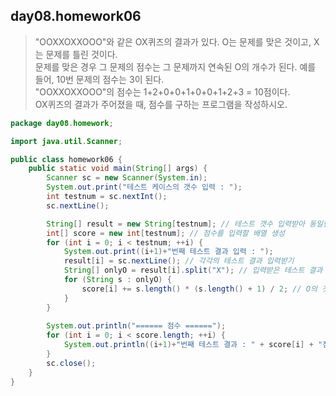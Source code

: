 ## day08.homework06
> "OOXXOXXOOO"와 같은 OX퀴즈의 결과가 있다. O는 문제를 맞은 것이고, X는 문제를 틀린 것이다.    
> 문제를 맞은 경우 그 문제의 점수는 그 문제까지 연속된 O의 개수가 된다. 예를 들어, 10번 문제의 점수는 3이 된다.   
> "OOXXOXXOOO"의 점수는 1+2+0+0+1+0+0+1+2+3 = 10점이다.   
> OX퀴즈의 결과가 주어졌을 때, 점수를 구하는 프로그램을 작성하시오.   
```java
package day08.homework;

import java.util.Scanner;

public class homework06 {
	public static void main(String[] args) {
		Scanner sc = new Scanner(System.in);
		System.out.print("테스트 케이스의 갯수 입력 : ");
		int testnum = sc.nextInt();
		sc.nextLine();

		String[] result = new String[testnum]; // 테스트 갯수 입력받아 동일한 수의 원소를 가지는 배열 생성
		int[] score = new int[testnum]; // 점수를 입력할 배열 생성
		for (int i = 0; i < testnum; ++i) {
			System.out.print((i+1)+"번째 테스트 결과 입력 : ");
			result[i] = sc.nextLine(); // 각각의 테스트 결과 입력받기
			String[] onlyO = result[i].split("X"); // 입력받은 테스트 결과 잘라서 새로운 배열에 넣기
			for (String s : onlyO) {
				score[i] += s.length() * (s.length() + 1) / 2; // O의 갯수에 따라 점수 더하기
			}
		}
		
		System.out.println("====== 점수 ======");
		for (int i = 0; i < score.length; ++i) {
			System.out.println((i+1)+"번째 테스트 결과 : " + score[i] + "점" );
		}
		sc.close();
	}
}
```
